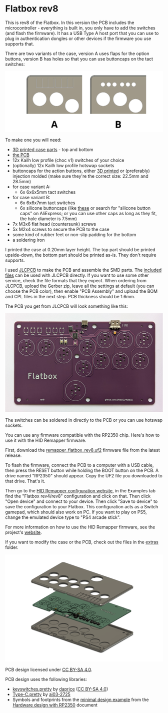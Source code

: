 # Flatbox rev8

This is rev8 of the Flatbox. In this version the PCB includes the microcontroller - everything is built in, you only have to add the switches (and flash the firmware). It has a USB Type A host port that you can use to plug in authentication dongles or other devices if the firmware you use supports that.

There are two variants of the case, version A uses flaps for the option buttons, version B has holes so that you can use buttoncaps on the tact switches:

![Flatbox rev8 case variants](images/Flatbox-rev8-variants.png)

To make one you will need:

* [3D printed case parts](3d-printed-case) - top and bottom
* [the PCB](pcb)
* 12x Kailh low profile (choc v1) switches of your choice
* (optionally) 12x Kailh low profile hotswap sockets
* buttoncaps for the action buttons, either [3D printed](../3d-printed-buttoncaps) or (preferably) injection molded (make sure they're the correct size: 22.5mm and 28.5mm)
* for case variant A:
  * 6x 6x6x5mm tact switches
* for case variant B:
  * 6x 6x6x7mm tact switches
  * 6x silicone buttoncaps (like [these](https://www.aliexpress.com/item/32846395636.html) or search for "silicone button caps" on AliExpress; or you can use other caps as long as they fit, the hole diameter is 7.5mm)
* 7x M3x6 flat head (countersunk) screws
* 5x M2x4 screws to secure the PCB to the case
* some kind of rubber feet or non-slip padding for the bottom
* a soldering iron

I printed the case at 0.20mm layer height. The top part should be printed upside-down, the bottom part should be printed as-is. They don't require supports.

I used [JLCPCB](https://jlcpcb.com/) to make the PCB and assemble the SMD parts. The [included files](pcb) can be used with JLCPCB directly. If you want to use some other service, check the file formats that they expect. When ordering from JLCPCB, upload the Gerber zip, leave all the settings at default (you can choose the PCB color), then enable "PCB Assembly" and upload the BOM and CPL files in the next step. PCB thickness should be 1.6mm.

The PCB you get from JLCPCB will look something like this:

![Flatbox rev8 PCB with SMD parts assembled](images/Flatbox-rev8-pcb-with-smd-parts.jpg)

The switches can be soldered in directly to the PCB or you can use hotswap sockets.

You can use any firmware compatible with the RP2350 chip. Here's how to use it with the HID Remapper firmware.

First, download the [remapper_flatbox_rev8.uf2](https://github.com/jfedor2/hid-remapper/releases/latest/download/remapper_flatbox_rev8.uf2) firmware file from the latest release.

To flash the firmware, connect the PCB to a computer with a USB cable, then press the RESET button while holding the BOOT button on the PCB. A drive named "RP2350" should appear. Copy the UF2 file you downloaded to that drive. That's it.

Then go to the [HID Remapper configuration website](https://www.remapper.org/config/), in the Examples tab find the "Flatbox rev4/rev8" configuration and click on that. Then click "Open device" and connect to your device. Then click "Save to device" to save the configuration to your Flatbox. This configuration acts as a Switch gamepad, which should also work on PC. If you want to play on PS5, change the emulated device type to "PS4 arcade stick".

For more information on how to use the HID Remapper firmware, see the project's [website](https://www.remapper.org/).

If you want to modify the case or the PCB, check out the files in the [extras](extras) folder.

![Flatbox rev8 exploded view of the 3D printed case](images/Flatbox-rev8-exploded.png)

PCB design licensed under [CC BY-SA 4.0](https://creativecommons.org/licenses/by-sa/4.0/).

PCB design uses the following libraries:

* [keyswitches.pretty](https://github.com/daprice/keyswitches.pretty) by [daprice](https://github.com/daprice) ([CC BY-SA 4.0](https://creativecommons.org/licenses/by-sa/4.0/))
* [Type-C.pretty](https://github.com/ai03-2725/Type-C.pretty) by [ai03-2725](https://github.com/ai03-2725)
* Symbols and footprints from the [minimal design example](https://datasheets.raspberrypi.com/rp2350/Minimal-KiCAD.zip) from the [Hardware design with RP2350](https://datasheets.raspberrypi.com/rp2350/hardware-design-with-rp2350.pdf) document
